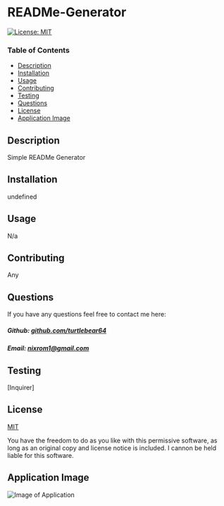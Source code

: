# READMe-Generator

[![License: MIT](https://img.shields.io/badge/License-MIT-yellow.svg)](https://opensource.org/licenses/MIT)

### Table of Contents

- [Description](#description)
- [Installation](#installation)
- [Usage](#usage)
- [Contributing](#contributing)
- [Testing](#testing)
- [Questions](#questions)
- [License](#license)
- [Application Image](#application-image)

## Description

Simple READMe Generator

## Installation

undefined

## Usage

N/a

## Contributing

Any

## Questions

If you have any questions feel free to contact me here:

 ##### Github: [github.com/turtlebear64](https://github.com/turtlebear64)

 ##### Email: [nixrom1@gmail.com](mailto:nixrom1@gmail.com?subject=[GitHub])

## Testing

[Inquirer]

## License

[MIT](https://opensource.org/licenses/MIT)

You have the freedom to do as you like with this permissive software, as long as an original copy and license notice is included. I cannon be held liable for this software.

## Application Image

 ![Image of Application](N/A)